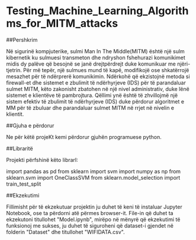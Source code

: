# Testing_Machine_Learning_Algorithms_for_MITM_attacks

##Pershkrim

Në sigurinë kompjuterike, sulmi Man In The Middle(MITM) është një sulm kibernetik ku sulmuesi transmeton dhe ndryshon fshehurazi komunikimet midis dy palëve që besojnë se janë drejtpërdrejt duke komunikuar me njëri-tjetrin. Për më tepër, një sulmues mund të kapë, modifikojë ose shkatërrojë mesazhet për të ndërprerë komunikimin. Ndërkohë që ekzistojnë metoda si firewall-et dhe sistemet e zbulimit të ndërhyrjeve (IDS) për të parandaluar sulmet MITM, këto zakonisht zbatohen në një nivel administrativ, duke lënë sistemet e klientëve të pambrojtura. Qëllimi ynë është të zhvillojmë një sistem efektiv të zbulimit të ndërhyrjeve (IDS) duke përdorur algoritmet e MM për të zbuluar dhe parandaluar sulmet MITM në rrjet në nivelin e klientit.

##Gjuha e përdorur

Ne për këtë projeKt kemi përdorur gjuhën programuese python.

##Libraritë

Projekti përfshinë këto librarI:

import pandas as pd
from sklearn import svm
import numpy as np
from sklearn.svm import OneClassSVM
from sklearn.model_selection import train_test_split  

##Ekzekutimi

Fillimisht për të ekzekutuar projektin ju duhet të keni të instaluar Jupyter Notebook, ose ta përdorni atë përmes browser-it. File-in që duhet ta ekzekutoni titullohet "Model.ipynb", mirëpo në mënyrë që ekzekutimi të funksionoj me sukses, ju duhet të siguroheni që dataset-i gjendet në folderin "Dataset" dhe titullohet "WIFIDATA.csv".
